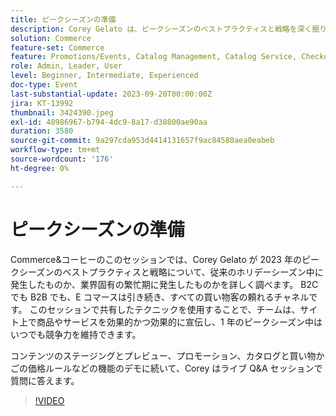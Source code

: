 ```yaml
---
title: ピークシーズンの準備
description: Corey Gelato は、ピークシーズンのベストプラクティスと戦略を深く掘り下げ、サイトで商品やサービスを成功かつ効果的に宣伝し、ピークシーズン中いつでも競争力を維持する方法を学びます。 コンテンツのステージングとプレビュー、プロモーション、カタログと買い物かごの価格ルールなどの機能のデモに続いて、Corey はライブ Q&A セッションで質問に答えます。
solution: Commerce
feature-set: Commerce
feature: Promotions/Events, Catalog Management, Catalog Service, Checkout, Best Practices, Price Rules
role: Admin, Leader, User
level: Beginner, Intermediate, Experienced
doc-type: Event
last-substantial-update: 2023-09-20T00:00:00Z
jira: KT-13992
thumbnail: 3424390.jpeg
exl-id: 48986967-b794-4dc9-8a17-d38800ae90aa
duration: 3580
source-git-commit: 9a297cda953d4414131657f9ac84580aea0eabeb
workflow-type: tm+mt
source-wordcount: '176'
ht-degree: 0%

---
```


# ピークシーズンの準備

Commerce&amp;コーヒーのこのセッションでは、Corey Gelato が 2023 年のピークシーズンのベストプラクティスと戦略について、従来のホリデーシーズン中に発生したものか、業界固有の繁忙期に発生したものかを詳しく調べます。 B2C でも B2B でも、E コマースは引き続き、すべての買い物客の頼れるチャネルです。 このセッションで共有したテクニックを使用することで、チームは、サイト上で商品やサービスを効果的かつ効果的に宣伝し、1 年のピークシーズン中はいつでも競争力を維持できます。

コンテンツのステージングとプレビュー、プロモーション、カタログと買い物かごの価格ルールなどの機能のデモに続いて、Corey はライブ Q&amp;A セッションで質問に答えます。

>[!VIDEO](https://video.tv.adobe.com/v/3424390/?learn=on)
